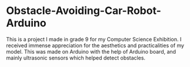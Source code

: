 # Obstacle-Avoiding-Car-Robot-Arduino
This is a project I made in grade 9 for my Computer Science Exhibition. I received immense appreciation for the aesthetics and practicalities of my model. This was made on Arduino with the help of Arduino board, and mainly ultrasonic sensors which helped detect obstacles. 
